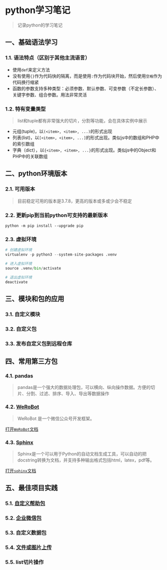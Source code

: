 # python学习笔记
> 记录python的学习笔记

## 一、基础语法学习

### 1.1. 语法特点（区别于其他主流语言）
- 使用`def`来定义方法
- 没有使用`{}`作为代码快的隔离，而是使用`:`作为代码块开始，然后使用`空格`作为代码换行缩紧
- 函数的参数支持多种类型：必须参数、默认参数、可变参数（不定长参数）、关键字参数、组合参数。用法非常灵活

### 1.2. 特有变量类型
> list和tuple都有非常强大的切片，分割等功能，会在具体实例中展示
- 元组(tuple)，以`(<item>, <item>, ...)`的形式出现
- 列表(list)，以`[<item>, <item>, ...]`的形式出现。类似js中的数组和PHP中的索引数组
- 字典（dict），以`{<item>, <item>, ...}`的形式出现。类似js中的Object和PHP中的关联数组

## 二、python环境版本

### 2.1. 可用版本
> 目前稳定可用的版本是3.7.8，更高的版本或多或少会不稳定

### 2.2. 更新pip到当前python可支持的最新版本
```shell
python -m pip install --upgrade pip
```
### 2.3. 虚拟环境
```python
# 创建虚拟环境
virtualenv -p python3 --system-site-packages .venv

# 进入虚拟环境
source .venv/bin/activate

# 退出虚拟环境
deactivate
```

## 三、模块和包的应用

### 3.1. 自定义模块

### 3.2. 自定义包

### 3.3. 发布自定义包到远程仓库

## 四、常用第三方包

### 4.1. pandas
> pandas是一个强大的数据处理包，可以横向、纵向操作数据。方便的切片、分割、过滤、排序、导入、导出等数据操作

### 4.2. [WeRoBot](werobot/index.html)
> WeRoBot 是一个微信公众号开发框架。

[打开`WeRoBot`文档](werobot/index.html)

### 4.3. [Sphinx](sphinx/index.md)
> Sphinx是一个可以用于Python的自动文档生成工具，可以自动的把docstring转换为文档，并支持多种输出格式包括html，latex，pdf等。

[打开`sphinx`文档](sphinx.md)

## 五、最佳项目实践

### 5.1. [自定义帮助包](pages/helper.md)

### 5.2. [企业微信包](pages/wework.md)

### 5.3. 自定义数据包

### 5.4. [文件或图片上传](pages/upload.md)

### 5.5. list切片操作